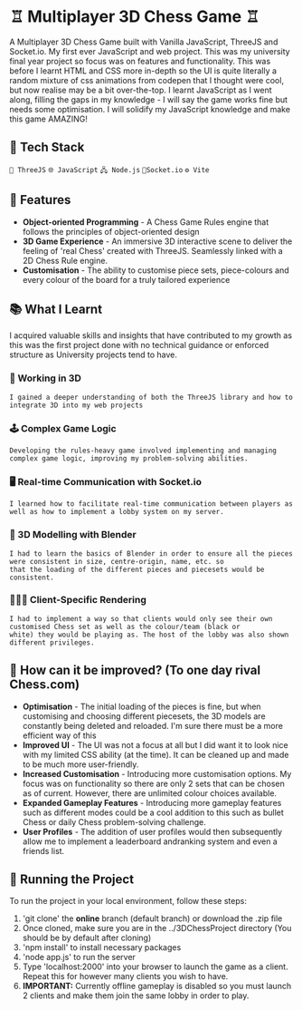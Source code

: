﻿# ♖ Multiplayer 3D Chess Game ♖
A Multiplayer 3D Chess Game built with Vanilla JavaScript, ThreeJS and Socket.io. My first ever JavaScript and web project. This was my university final year project so focus was on features and functionality. This was before I learnt HTML and CSS more in-depth so the UI is quite literally a random mixture of css animations from codepen that I thought were cool, but now realise may be a bit over-the-top. I learnt JavaScript as I went along, filling the gaps in my knowledge - I will say the game works fine but needs some optimisation. I will solidify my JavaScript knowledge and make this game AMAZING!

## 🚀 Tech Stack
`🧊 ThreeJS`
`🌐 JavaScript` 
`🖧 Node.js` 
`🔌Socket.io`
`⚙️ Vite`

## 🎯 Features 
- **Object-oriented Programming** - A Chess Game Rules engine that follows the principles of object-oriented design
- **3D Game Experience** - An immersive 3D interactive scene to deliver the feeling of 'real Chess' created with ThreeJS. Seamlessly linked with a 2D Chess Rule engine.
- **Customisation** - The ability to customise piece sets, piece-colours and every colour of the board for a truly tailored experience

## 📚 What I Learnt
I acquired valuable skills and insights that have contributed to my growth as this was the first project done with no technical guidance or enforced structure as University projects tend to have.
### **🕋 Working in 3D** 
	I gained a deeper understanding of both the ThreeJS library and how to integrate 3D into my web projects
### **🕹️ Complex Game Logic** 
	Developing the rules-heavy game involved implementing and managing complex game logic, improving my problem-solving abilities.
### **🖥 Real-time Communication with Socket.io** 
	I learned how to facilitate real-time communication between players as well as how to implement a lobby system on my server.
### **🎨 3D Modelling with Blender**
	I had to learn the basics of Blender in order to ensure all the pieces were consistent in size, centre-origin, name, etc. so 
 	that the loading of the different pieces and piecesets would be consistent.
### **🧑🏻‍💻 Client-Specific Rendering**
	I had to implement a way so that clients would only see their own customised Chess set as well as the colour/team (black or 
 	white) they would be playing as. The host of the lobby was also shown different privileges.
  
## 💭 How can it be improved? (To one day rival Chess.com)
- **Optimisation** - The initial loading of the pieces is fine, but when customising and choosing different piecesets, the 3D models are constantly being deleted and reloaded. I'm sure there must be a more efficient way of this
- **Improved UI** - The UI was not a focus at all but I did want it to look nice with my limited CSS ability (at the time). It can be cleaned up and made to be much more user-friendly.
- **Increased Customisation** - Introducing more customisation options. My focus was on functionality so there are only 2 sets that can be chosen as of current. However, there are unlimited colour choices available.
- **Expanded Gameplay Features** - Introducing more gameplay features such as different modes could be a cool addition to this such as bullet Chess or daily Chess problem-solving challenge.
- **User Profiles** - The addition of user profiles would then subsequently allow me to implement a leaderboard andranking system and even a friends list.


## 🚦 Running the Project 
To run the project in your local environment, follow these steps:

1. 'git clone' the **online** branch (default branch) or download the .zip file
2. Once cloned, make sure you are in the ../3DChessProject directory (You should be by default after cloning)
3. 'npm install' to install necessary packages
4. 'node app.js' to run the server
5. Type 'localhost:2000' into your browser to launch the game as a client. Repeat this for however many clients you wish to have.
6. **IMPORTANT:** Currently offline gameplay is disabled so you must launch 2 clients and make them join the same lobby in order to play.
